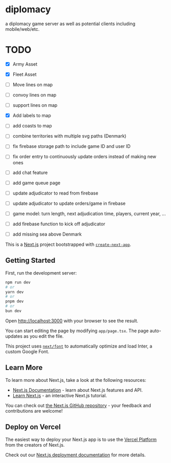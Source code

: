 # diplomacy
a diplomacy game server as well as potential clients including mobile/web/etc.

# TODO

- [x] Army Asset
- [x] Fleet Asset
- [ ] Move lines on map
- [ ] convoy lines on map
- [ ] support lines on map
- [x] Add labels to map
- [ ] add coasts to map
- [ ] combine territories with multiple svg paths (Denmark)
- [ ] fix firebase storage path to include game ID and user ID
- [ ] fix order entry to continuously update orders instead of making new ones
- [ ] add chat feature
- [ ] add game queue page
- [ ] update adjudicator to read from firebase
- [ ] update adjudicator to update orders/game in firebase
- [ ] game model: turn length, next adjudication time, players, current year, ...
- [ ] add firebase function to kick off adjudicator
- [ ] add missing sea above Denmark


This is a [Next.js](https://nextjs.org/) project bootstrapped with [`create-next-app`](https://github.com/vercel/next.js/tree/canary/packages/create-next-app).

## Getting Started

First, run the development server:

```bash
npm run dev
# or
yarn dev
# or
pnpm dev
# or
bun dev
```

Open [http://localhost:3000](http://localhost:3000) with your browser to see the result.

You can start editing the page by modifying `app/page.tsx`. The page auto-updates as you edit the file.

This project uses [`next/font`](https://nextjs.org/docs/basic-features/font-optimization) to automatically optimize and load Inter, a custom Google Font.

## Learn More

To learn more about Next.js, take a look at the following resources:

- [Next.js Documentation](https://nextjs.org/docs) - learn about Next.js features and API.
- [Learn Next.js](https://nextjs.org/learn) - an interactive Next.js tutorial.

You can check out [the Next.js GitHub repository](https://github.com/vercel/next.js/) - your feedback and contributions are welcome!

## Deploy on Vercel

The easiest way to deploy your Next.js app is to use the [Vercel Platform](https://vercel.com/new?utm_medium=default-template&filter=next.js&utm_source=create-next-app&utm_campaign=create-next-app-readme) from the creators of Next.js.

Check out our [Next.js deployment documentation](https://nextjs.org/docs/deployment) for more details.
